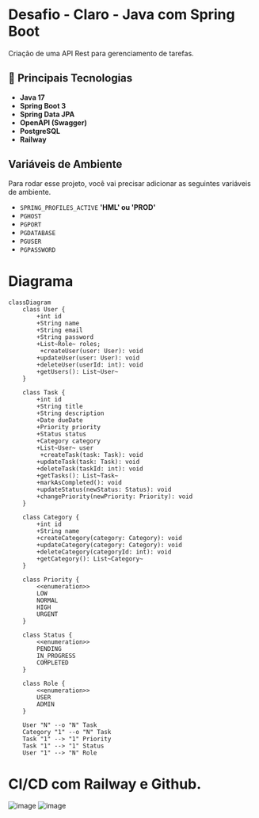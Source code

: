 
# Desafio - Claro - Java com Spring Boot

Criação de uma API Rest para gerenciamento de tarefas.


## 🚀 Principais Tecnologias
- **Java 17**
- **Spring Boot 3**
- **Spring Data JPA**
- **OpenAPI (Swagger)**
- **PostgreSQL**
- **Railway**


## Variáveis de Ambiente

Para rodar esse projeto, você vai precisar adicionar as seguintes variáveis de ambiente.

- `SPRING_PROFILES_ACTIVE` **'HML' ou 'PROD'**
- `PGHOST`
- `PGPORT`
- `PGDATABASE`
- `PGUSER`
- `PGPASSWORD`

# Diagrama

```mermaid
classDiagram
    class User {
        +int id
        +String name
        +String email
        +String password
        +List~Role~ roles;
         +createUser(user: User): void
        +updateUser(user: User): void
        +deleteUser(userId: int): void
        +getUsers(): List~User~
    }

    class Task {
        +int id
        +String title
        +String description
        +Date dueDate
        +Priority priority
        +Status status
        +Category category
        +List~User~ user
         +createTask(task: Task): void
        +updateTask(task: Task): void
        +deleteTask(taskId: int): void
        +getTasks(): List~Task~
        +markAsCompleted(): void
        +updateStatus(newStatus: Status): void
        +changePriority(newPriority: Priority): void
    }

    class Category {
        +int id
        +String name
        +createCategory(category: Category): void
        +updateCategory(category: Category): void
        +deleteCategory(categoryId: int): void
        +getCategory(): List~Category~
    }

    class Priority {
        <<enumeration>>
        LOW
        NORMAL
        HIGH
        URGENT
    }

    class Status {
        <<enumeration>>
        PENDING
        IN_PROGRESS
        COMPLETED
    }

    class Role {
        <<enumeration>>
        USER
        ADMIN
    }

    User "N" --o "N" Task
    Category "1" --o "N" Task
    Task "1" --> "1" Priority
    Task "1" --> "1" Status
    User "1" --> "N" Role
```
# CI/CD com Railway e Github.
![image](https://github.com/user-attachments/assets/9199d7c4-0035-4208-85ad-5b25dd9f4d78)
![image](https://github.com/user-attachments/assets/b545b22f-fbf6-4744-90d0-0680170f3145)

